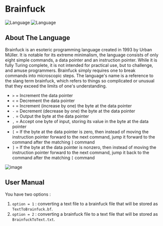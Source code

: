 # Brainfuck
![Language](https://img.shields.io/badge/language-Java%20-orange.svg)
![Language](https://img.shields.io/badge/language-Brainfuck%20-Antique-ruby.svg)

## About The Language 
Brainfuck is an esoteric programming language created in 1993 by Urban Müller.
It is notable for its extreme minimalism, the language consists of only eight simple commands, a data pointer and an instruction pointer. While it is fully Turing complete, it is not intended for practical use, but to challenge, and amuse programmers. Brainfuck simply requires one to break commands into microscopic steps.
The language's name is a reference to the slang term brainfuck, which refers to things so complicated or unusual that they exceed the limits of one's understanding.

* `>` = Increment the data pointer
* `<` = Decrement the data pointer
* `+` = Increment (increase by one) the byte at the data pointer
* `-` = Decrement (decrease by one) the byte at the data pointer
* `.` = Output the byte at the data pointer
* `,` = Accept one byte of input, storing its value in the byte at the data pointer
* `[` = If the byte at the data pointer is zero, then instead of moving the instruction pointer forward to the next command, jump it forward to the command after the matching `]` command
* `]` = If the byte at the data pointer is nonzero, then instead of moving the instruction pointer forward to the next command, jump it back to the command after the matching `[` command

![image](https://user-images.githubusercontent.com/58489322/145904609-d8eb8bfc-0f80-4862-8464-3a25bfe0bc3b.png)

## User Manual
You have two options : 
1) `option = 1` : converting a text file to a brainfuck file that will be stored as `TextToBrainfuck.bf`.
2) `option = 2` : converting a brainfuck file to a text file that will be stored as `BrainfuckToText.txt`.
